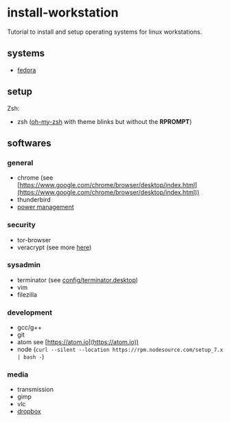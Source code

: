 # install-workstation

Tutorial to install and setup operating systems for linux workstations.

## systems

* [fedora](systems/fedora/README.md)

## setup

Zsh:

* zsh ([oh-my-zsh](ttps://github.com/robbyrussell/oh-my-zsh) with theme blinks but without the **RPROMPT**)

## softwares

### general

* chrome (see [https://www.google.com/chrome/browser/desktop/index.html](https://www.google.com/chrome/browser/desktop/index.html))
* thunderbird
* [power management](https://fedoramagazine.org/saving-laptop-power-with-powertop/)

### security

* tor-browser
* veracrypt (see more [here](http://linuxg.net/install-veracrypt-on-linux/))

### sysadmin

* terminator (see [config/terminator.desktop](config/terminator.desktop))
* vim
* filezilla

### development

* gcc/g++
* git
* atom see [https://atom.io](https://atom.io))
* node (`curl --silent --location https://rpm.nodesource.com/setup_7.x | bash -`)

### media

* transmission
* gimp
* vlc
* [dropbox](https://www.dropbox.com/install)
